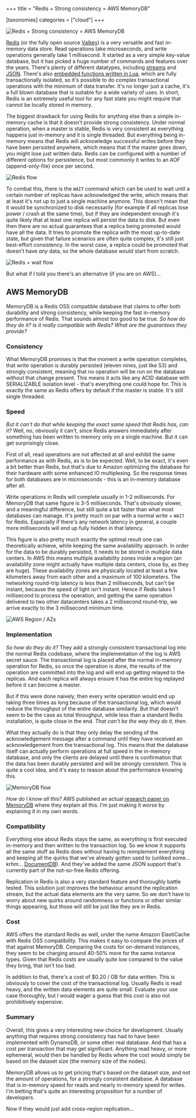 +++
title = "Redis + Strong consistency = AWS MemoryDB"

[taxonomies]
categories = ["cloud"]
+++

![Redis + Strong consistency = AWS MemoryDB](title.png "Redis + Strong consistency = AWS MemoryDB")

[Redis](https://redis.io/) (or the fully open source [Valkey](https://valkey.io/)) is a very versatile and fast in-memory data store. Read operations take microseconds, and write operations generally take 1 millisecond. It started as a very simple key-value database, but it has picked a huge number of commands and features over the years. There's plenty of different datatypes, including [streams](https://redis.io/docs/latest/develop/data-types/streams/) and [JSON](https://redis.io/docs/latest/develop/data-types/json/). There's also [embedded functions written in Lua](https://redis.io/docs/latest/develop/interact/programmability/functions-intro/), which are fully transactionally isolated, so it's possible to do complex transactional operations with the minimum of data transfer. It's no longer just a cache, it's a full blown database that is suitable for a wide variety of uses. In short, Redis is an extremely useful tool for any fast state you might require that cannot be locally stored in memory.

The biggest drawback for using Redis for anything else than a simple in-memory cache is that it doesn't provide strong consistency. Under normal operation, when a master is stable, Redis is very consistent as everything happens just in-memory and it is single threaded. But everything being in-memory means that Redis will acknowledge successful writes before they have been persisted anywhere, which means that if the master goes down, you might lose just written data. Redis can be configured with a number of different options for persistence, but most commonly it writes to an AOF (append-only-file) once per second.

![Redis flow](redis-flow.png "Redis flow")

To combat this, there is the `WAIT` command which can be used to wait until a certain number of replicas have acknowledged the write, which means that at least it's not up to just a single machine anymore. This doesn't mean that it would be synchronized to disk necessarily (for example if all replicas lose power / crash at the same time), but if they are independent enough it's quite likely that at least one replica will persist the data to disk. But even then there are no actual guarantees that a replica being promoted would have all the data. It tries to promote the replica with the most up-to-date state, but given that failure scenarios are often quite complex, it's still just best-effort consistency. In the worst case, a replica could be promoted that doesn't have *any* data, so the whole database would start from scratch.

![Redis + wait flow](redis-wait-flow.png "Redis + wait flow")

But what if I told you there's an alternative (if you are on AWS)...

## AWS MemoryDB
MemoryDB is a Redis OSS compatible database that claims to offer both durability and strong consistency, while keeping the fast in-memory performance of Redis. That sounds almost too good to be true. *So how do they do it? Is it really compatible with Redis? What are the guarantees they provide?*

### Consistency
What MemoryDB promises is that the moment a write operation completes, that write operation is durably persisted (eleven nines, just like S3) and strongly consistent, meaning that no operation will be run on the database without that change present. This means it acts like any ACID database with SERIALIZABLE isolation level - that's everything one could hope for. This is exactly the same as Redis offers by default if the master is stable. It's still single threaded.

### Speed
*But it can't do that while keeping the exact same speed that Redis has, can it?* Well, no, obviously it can't, since Redis answers immediately after something has been written to memory only on a single machine. But it can get surprisingly close.

First of all, read operations are not affected at all and exhibit the same performance as with Redis, as is to be expected. Well, to be exact, it's even a bit better than Redis, but that's due to Amazon optimizing the database for their hardware with some enhanced IO multiplexing. So the response times for both databases are in microseconds - this is an in-memory database after all.

Write operations in Redis will complete usually in 1-2 milliseconds. For MemoryDB that same figure is 3-5 milliseconds. That's obviously slower, and a meaningful difference, but still quite a bit faster than what most databases can manage. It's pretty much on par with a normal write + `WAIT`  for Redis. Especially if there's any network latency in general, a couple more milliseconds will end up fully hidden in that latency.

This figure is also pretty much exactly the optimal result one can theoretically achieve, while keeping the same availability approach. In order for the data to be durably persisted, it needs to be stored in multiple data centers. In AWS this means multiple availability zones inside a region (an availability zone might actually have multiple data centers, close by, as they are huge). These availability zones are physically located at least a few kilometers away from each other and a maximum of 100 kilometers. The networking round-trip latency is less than 2 milliseconds, but can't be instant, because the speed of light isn't instant. Hence if Redis takes 1 millisecond to process the operation, and getting the same operation delivered to two other datacenters takes a 2 millisecond round-trip, we arrive exactly to the 3 millisecond minimum time.

![AWS Region / AZs](region.png "AWS Region / AZs")

### Implementation
*So how do they do it?* They add a strongly consistent transactional log into the normal Redis codebase, where the implementation of the log is AWS secret sauce. The transactional log is placed after the normal in-memory operation for Redis, so once the operation is done, the results of the operation are committed into the log and will end up getting relayed to the replicas. And each replica will always ensure it has the entire log replayed before it can become a master.

But if this were done naively, then every write operation would end up taking three times as long because of the transactional log, which would reduce the throughput of the entire database similarily. But that doesn't seem to be the case as total throughput, while less than a standard Redis installation, is quite close in the end. *That can't be the way they do it, then.*

What they actually do is that they only delay the sending of the acknowledgement message after a command until they have received an acknowledgement from the transactional log. This means that the database itself can actually perform operations at full speed in the in-memory database, and only the clients are delayed until there is confirmation that the data has been durably persisted and will be strongly consistent. This is quite a cool idea, and it's easy to reason about the performance knowing this.

![MemoryDB flow](memorydb-flow.png "MemoryDB flow")

*How do I know all this?* AWS published an actual [research paper on MemoryDB](https://www.amazon.science/publications/amazon-memorydb-a-fast-and-durable-memory-first-cloud-database) where they explain all this. I'm just making it worse by explaining it in my own words.

### Compatibility
Everything else about Redis stays the same, as everything is first executed in-memory and then written to the transaction log. So we know it supports all the same stuff as Redis does without having to reimplement everything and keeping all the quirks that we've already gotten used to (unliked some... krhm... [DocumentDB](https://docs.aws.amazon.com/documentdb/latest/developerguide/compatibility.html)). And they've added the same JSON support that's currently part of the not-so-free Redis offering.

Replication in Redis is also a very standard feature and thoroughly battle tested. This solution just improves the behaviour around the replication stream, but the actual data elements are the very same. So we don't have to worry about new quirks around randomness or functions or other similar things appearing, but those will still be just like they are in Redis.

### Cost
AWS offers the standard Redis as well, under the name Amazon ElastiCache with Redis OSS compatibility. This makes it easy to compare the prices of that against MemoryDB. Comparing the costs for on-demand instances, they seem to be charging around 40-50% more for the same instance types. Given that Redis costs are usually quite low compared to the value they bring, that isn't too bad.

In addition to that, there's a cost of $0.20 / GB for data written. This is obviously to cover the cost of the transactional log. Usually Redis is read heavy, and the written data elements are quite small. Evaluate your use case thoroughly, but I would wager a guess that this cost is also not prohibitively expensive.

### Summary
Overall, this gives a very interesting new choice for development. Usually anything that requires strong consistency has had to have been implemented with DynamoDB, or some other real database. And that has a cost per transaction that may get significant. Anything read heavy, or more ephemeral, would then be handled by Redis where the cost would simply be based on the dataset size (the memory size of the nodes).

MemoryDB allows us to get pricing that's based on the dataset size, and not the amount of operations, for a strongly consistent database. A database that is in-memory speed for reads and nearly in-memory speed for writes. I'm betting that's quite an interesting proposition for a number of developers.

Now if they would just add cross-region replication...

<!--- Eraser file: https://app.eraser.io/workspace/KoSBBMGFSpKInsUpJSNv --->

